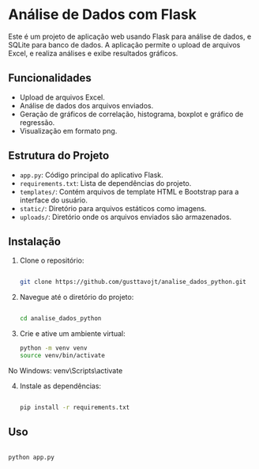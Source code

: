 # Análise de Dados com Flask

Este é um projeto de aplicação web usando Flask para análise de dados, e SQLite para banco de dados. A aplicação permite o upload de arquivos Excel, e realiza análises e exibe resultados gráficos.

## Funcionalidades

- Upload de arquivos Excel.
- Análise de dados dos arquivos enviados.
- Geração de gráficos de correlação, histograma, boxplot e gráfico de regressão.
- Visualização em formato png.

## Estrutura do Projeto

- `app.py`: Código principal do aplicativo Flask.
- `requirements.txt`: Lista de dependências do projeto.
- `templates/`: Contém arquivos de template HTML e Bootstrap para a interface do usuário.
- `static/`: Diretório para arquivos estáticos como imagens.
- `uploads/`: Diretório onde os arquivos enviados são armazenados.



## Instalação

1. Clone o repositório:

   ```bash

   git clone https://github.com/gusttavojt/analise_dados_python.git

2. Navegue até o diretório do projeto:
   
   ```bash

   cd analise_dados_python

3. Crie e ative um ambiente virtual:

   ```bash
   python -m venv venv
   source venv/bin/activate
No Windows: venv\Scripts\activate

4. Instale as dependências:
  
   ```bash

   pip install -r requirements.txt

## Uso
 
  ```bash

  python app.py
